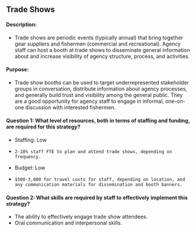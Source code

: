 ## Trade Shows
#### Description: 
-  Trade shows are periodic events (typically annual) that bring together gear suppliers and fishermen (commercial and recreational). Agency staff can host a booth at trade shows to disseminate general information about and increase visibility of agency structure, process, and activities.

#### Purpose:
-   Trade show booths can be used to target underrepresented stakeholder groups in conversation, distribute information about agency processes, and generally build trust and visibility among the general public. They are a good opportunity for agency staff to engage in informal, one-on-one discussion with interested fishermen.

#### Question 1: What level of resources, both in terms of staffing and funding, are required for this strategy?
-	Staffing: Low
  - 	2-10% staff FTE to plan and attend trade shows, depending on frequency.
-	Budget: Low
  - 	$500-3,000 for travel costs for staff, depending on location, and any communication materials for dissemination and booth banners.


#### Question 2: What skills are required by staff to effectively implement this strategy?
-	The ability to effectively engage trade show attendees.
-	Oral communication and interpersonal skills.


